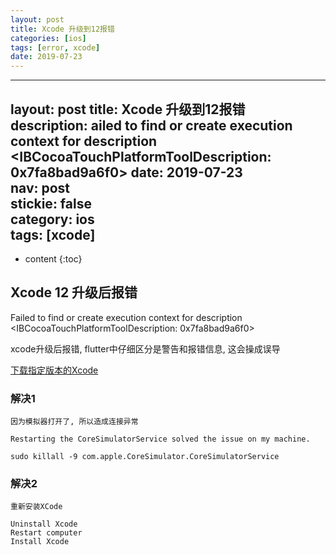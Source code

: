 ```yaml
---
layout: post
title: Xcode 升级到12报错
categories: [ios]
tags: [error, xcode]
date: 2019-07-23
---
```


--- 
layout: post 
title: Xcode 升级到12报错     
description: ailed to find or create execution context for description <IBCocoaTouchPlatformToolDescription: 0x7fa8bad9a6f0>
date: 2019-07-23   
nav: post     
stickie: false         
category: ios        
tags: [xcode]     
--- 
* content 
{:toc} 

## Xcode 12 升级后报错

Failed to find or create execution context for description <IBCocoaTouchPlatformToolDescription: 0x7fa8bad9a6f0>

xcode升级后报错, flutter中仔细区分是警告和报错信息, 这会操成误导

[下载指定版本的Xcode](https://developer.apple.com/download/more/)

### 解决1

    因为模拟器打开了, 所以造成连接异常

    Restarting the CoreSimulatorService solved the issue on my machine.

    sudo killall -9 com.apple.CoreSimulator.CoreSimulatorService

### 解决2

    重新安装XCode

    Uninstall Xcode
    Restart computer
    Install Xcode
